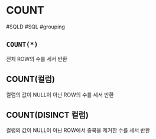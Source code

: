 # COUNT

#SQLD #SQL #grouping

## `COUNT(*)`

전체 ROW의 수를 세서 반환

## COUNT(컬럼)

컬럼의 값이 NULL이 아닌 ROW의 수를 세서 반환

## COUNT(DISINCT 컬럼)

컬럼의 값이 NULL이 아닌 ROW에서 중복을 제거한 수를 세서 반환
